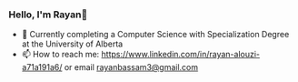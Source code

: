 ### Hello, I'm Rayan👋
* 🌱 Currently completing a Computer Science with Specialization Degree at the University of Alberta 
* 📫 How to reach me: https://www.linkedin.com/in/rayan-alouzi-a71a191a6/ or email rayanbassam3@gmail.com
<!--
**RayanAlouzi/RayanAlouzi** is a ✨ _special_ ✨ repository because its `README.md` (this file) appears on your GitHub profile.

Here are some ideas to get you started:

- 🔭 I’m currently working on ...
- 🌱 I’m currently learning ...
- 👯 I’m looking to collaborate on ...
- 🤔 I’m looking for help with ...
- 💬 Ask me about ...
- 📫 How to reach me: ...
- 😄 Pronouns: ...
- ⚡ Fun fact: ...
-->
